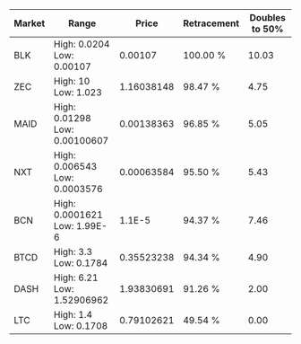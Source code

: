 | Market | Range | Price| Retracement | Doubles to 50% |
| --- | --- | --- | --- | --- |
| BLK | High: 0.0204<br />Low: 0.00107 | 0.00107 | 100.00 % | 10.03 |
| ZEC | High: 10<br />Low: 1.023 | 1.16038148 | 98.47 % | 4.75 |
| MAID | High: 0.01298<br />Low: 0.00100607 | 0.00138363 | 96.85 % | 5.05 |
| NXT | High: 0.006543<br />Low: 0.0003576 | 0.00063584 | 95.50 % | 5.43 |
| BCN | High: 0.0001621<br />Low: 1.99E-6 | 1.1E-5 | 94.37 % | 7.46 |
| BTCD | High: 3.3<br />Low: 0.1784 | 0.35523238 | 94.34 % | 4.90 |
| DASH | High: 6.21<br />Low: 1.52906962 | 1.93830691 | 91.26 % | 2.00 |
| LTC | High: 1.4<br />Low: 0.1708 | 0.79102621 | 49.54 % | 0.00 |
